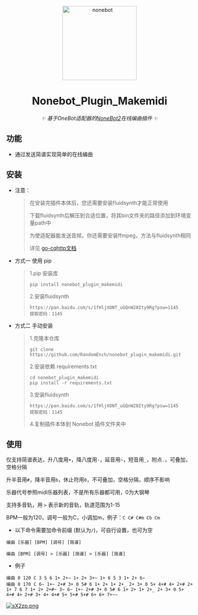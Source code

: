 <p align="center">
  <a href="https://v2.nonebot.dev/"><img src="https://v2.nonebot.dev/logo.png" width="200" height="200" alt="nonebot"></a>
</p>

<div align="center">
  
# Nonebot_Plugin_Makemidi
  
_✨ 基于OneBot适配器的[NoneBot2](https://v2.nonebot.dev/)在线编曲插件 ✨_
  
</div>

## 功能

- 通过发送简谱实现简单的在线编曲

## 安装

+ 注意：
  > 在安装完插件本体后，您还需要安装fluidsynth才能正常使用
  >
  > 下载fluidsynth后解压到合适位置，将其bin文件夹的路径添加到环境变量path中
  >
  > 为使适配器能发送音频，你还需要安装ffmpeg，方法与fluidsynth相同
  >
  > 详见 [go-cqhttp文档](https://docs.go-cqhttp.org/guide/quick_start.html#%E5%AE%89%E8%A3%85-ffmpeg)


+ 方式一 使用 pip
  > 1.pip 安装库
  > ```
  > pip install nonebot_plugin_makemidi
  > ```
  > 2.安装fluidsynth
  > ```
  > https://pan.baidu.com/s/1fHljXONT_uGQnW28Ity9Rg?psw=1145
  > 提取密码：1145
  > ```

+ 方式二 手动安装
  > 1.克隆本仓库
  > ```
  > git clone https://github.com/RandomEnch/nonebot_plugin_makemidi.git
  > ```
  > 2.安装依赖 requirements.txt
  > ```
  > cd nonebot_plugin_makemidi
  > pip install -r requirements.txt
  > ```
  > 3.安装fluidsynth
  > ```
  > https://pan.baidu.com/s/1fHljXONT_uGQnW28Ity9Rg?psw=1145
  > 提取密码：1145
  > ```
  > 4.复制插件本体到 Nonebot 插件文件夹中


## 使用

仅支持简谱表达，升八度用`+`，降八度用`-`，延音用`~`，短音用`_`，附点`.`，可叠加，空格分隔

升半音用`#`，降半音用`b`，休止符用`0`，不可叠加，空格分隔，顺序不影响

乐器代号参照midi乐器列表，不是所有乐器都可用，0为大钢琴

支持多音轨，用 `>` 表示新的音轨，轨道范围为1-15

BPM一般为120，调号一般为C，小调加m，例子：`C C# C#m Cb Cm`

- 以下命令需要加命令前缀 (默认为`/`)，可自行设置，也可为空

```
编曲 [乐器] [BPM] [调号] [简谱]

编曲 [BPM] [调号] > [乐器] [简谱] > [乐器] [简谱]
```
- 例子
```
编曲 0 120 C 3 5 6 1+ 2+~ 1+ 2+ 3+~ 1+ 6 5 3 1+ 2+ 6~  
编曲 0 170 C 6~ 1+~ 2+# 3+ 0 5# 6 1+ 2+ 1+ 2+_ 2+ 3+ 0 5+ 4+# 4+ 2+# 2+ 1+ 7 6 7 1+ 2+ 2+#~ 3~ 6~ 1+~ 2+# 3+ 0 5# 6 1+ 2+ 1+ 2+_ 2+ 3+ 0 5+ 4+# 4+ 2+# 3+ 4+ 4+# 5+ 5+# 5+# 6+ 6+ 7+~~
```

[![sX2zp.png](https://s1.328888.xyz/2022/09/28/sX2zp.png)](https://imgloc.com/i/sX2zp)